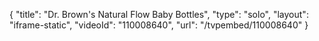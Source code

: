 {
    "title": "Dr. Brown's Natural Flow Baby Bottles",
    "type": "solo",
    "layout": "iframe-static",
    "videoId": "110008640",
    "url": "\/tvpembed\/110008640"
}